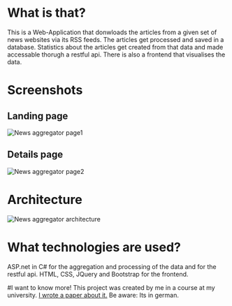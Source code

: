 # What is that?
This is a Web-Application that donwloads the articles from a given set of news websites via its RSS feeds. The articles get processed and saved in a database. Statistics about the articles get created from that data and made accessable thorugh a restful api. There is also a frontend that visualises the data.

# Screenshots
## Landing page
![News aggregator page1](https://raw.githubusercontent.com/MoritzGoeckel/NewsAggregator/master/newsPage1.PNG)

## Details page
![News aggregator page2](https://raw.githubusercontent.com/MoritzGoeckel/NewsAggregator/master/newsPage2.PNG)

# Architecture
![News aggregator architecture](https://raw.githubusercontent.com/MoritzGoeckel/NewsAggregator/master/newsArchitecture.PNG)

# What technologies are used?
ASP.net in C# for the aggregation and processing of the data and for the restful api.
HTML, CSS, JQuery and Bootstrap for the frontend.

#I want to know more!
This project was created by me in a course at my university. [I wrote a paper about it.](https://github.com/MoritzGoeckel/NewsAggregator/blob/master/Paper_MongoDB.pdf) Be aware: Its in german.
